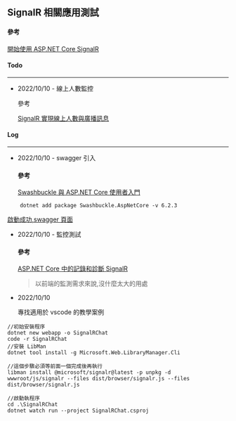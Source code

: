 SignalR 相關應用測試
-------------------
#### 參考
[開始使用 ASP.NET Core SignalR](https://learn.microsoft.com/en-us/aspnet/core/tutorials/signalr?view=aspnetcore-6.0&tabs=visual-studio-code)

#### Todo
-------- 
* 2022/10/10 - 線上人數監控

	參考

	[SignalR 實現線上人數與廣播訊息](https://dotblogs.com.tw/acelee/2017/02/14/153503)


#### Log
---------
* 2022/10/10 - swagger 引入

	#### 參考
	[Swashbuckle 與 ASP.NET Core 使用者入門](https://learn.microsoft.com/zh-tw/aspnet/core/tutorials/getting-started-with-swashbuckle?view=aspnetcore-6.0&tabs=visual-studio-code)
```
	dotnet add package Swashbuckle.AspNetCore -v 6.2.3
```
	
[啟動成功,swagger 頁面](https://localhost:7165/index.html)

* 2022/10/10 - 監控測試

	#### 參考
	[ASP.NET Core 中的記錄和診斷 SignalR](https://learn.microsoft.com/zh-tw/aspnet/core/signalr/diagnostics?view=aspnetcore-6.0)
	
	> 以前端的監測需求來說,沒什麼太大的用處

* 2022/10/10 

	專找適用於 vscode 的教學案例
```
//初始安裝程序
dotnet new webapp -o SignalRChat
code -r SignalRChat
//安裝 LibMan
dotnet tool install -g Microsoft.Web.LibraryManager.Cli

//這個步驟必須等前面一個完成後再執行
libman install @microsoft/signalr@latest -p unpkg -d wwwroot/js/signalr --files dist/browser/signalr.js --files dist/browser/signalr.js
```
	//啟動執程序
	cd .\SignalRChat 
	dotnet watch run --project SignalRChat.csproj
```